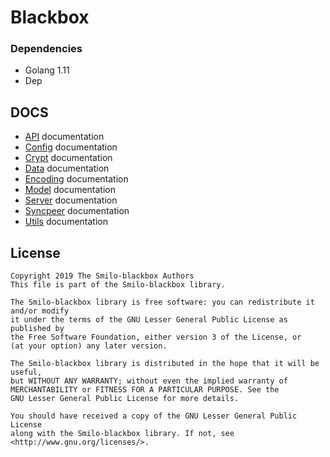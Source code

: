 # Blackbox

### Dependencies
- Golang 1.11
- Dep


## DOCS
* [API](docs/api.md) documentation
* [Config](docs/config.md) documentation
* [Crypt](docs/crypt.md) documentation
* [Data](docs/data.md) documentation
* [Encoding](docs/encoding.md) documentation
* [Model](docs/model.md) documentation
* [Server](docs/server.md) documentation
* [Syncpeer](docs/syncpeer.md) documentation
* [Utils](docs/utils.md) documentation

## License

```
Copyright 2019 The Smilo-blackbox Authors
This file is part of the Smilo-blackbox library.

The Smilo-blackbox library is free software: you can redistribute it and/or modify
it under the terms of the GNU Lesser General Public License as published by
the Free Software Foundation, either version 3 of the License, or
(at your option) any later version.

The Smilo-blackbox library is distributed in the hope that it will be useful,
but WITHOUT ANY WARRANTY; without even the implied warranty of
MERCHANTABILITY or FITNESS FOR A PARTICULAR PURPOSE. See the
GNU Lesser General Public License for more details.

You should have received a copy of the GNU Lesser General Public License
along with the Smilo-blackbox library. If not, see <http://www.gnu.org/licenses/>.
```

